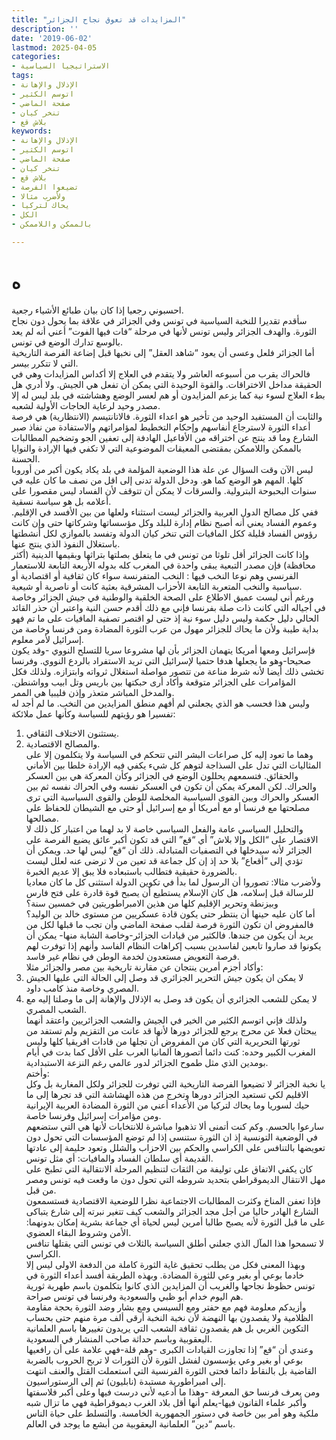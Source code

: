 ```yaml
---
title: "المزايدات قد تعوق نجاح الجزائر"
description: ''
date: '2019-06-02'
lastmod: 2025-04-05
categories:
- الاستراتيجيا السياسية
tags:
- الإذلال والإهانة
- اتوسم الكثير
- صفحة الماضي
- تنخر كيان
- بلاش قع
keywords:
- الإذلال والإهانة
- اتوسم الكثير
- صفحة الماضي
- تنخر كيان
- بلاش قع
- تضيعوا الفرصة
- ولأضرب مثالا
- يحاك لتركيا
- الكل
- بالممكن واللاممكن

---
```

# **ه**

احسبوني رجعيا إذا كان بيان طبائع الأشياء رجعية.  
سأقدم تقديرا للنخبة السياسية في تونس وفي الجزائر في علاقة بما يحول دون نجاح الثورة. والهدف الجزائر وليس تونس لأنها في مرحلة “فات فيها الفوت” أعني أنه لم يعد بالوسع تدارك الوضع في تونس.  
أما الجزائر فلعل وعسى أن يعود “شاهد العقل” إلى نخبها قبل إضاعة الفرصة التاريخية التي لا تتكرر بيسر.  
فالحراك يقرب من أسبوعه العاشر ولا يتقدم في العلاج إلا أكداس المزايدات وهي في الحقيقة مداخل الاختراقات. والقوة الوحيدة التي يمكن أن تفعل هي الجيش. ولا أدري هل بطء العلاج لسوء نية كما يزعم المزايدون أو هم لعسر الوضع وهشاشته في بلد ليس له إلا مصدر وحيد لرعاية الحاجات الأولية لشعبه.  
والثابت أن المستفيد الوحيد من تأخير هو اعداء الثورة. فالاتانتيسم (الانتظارية) هي فرصة أعداء الثورة لاسترجاع أنفاسهم وإحكام التخطيط لمؤامراتهم والاستفادة من نفاذ صبر الشارع وما قد ينتج عن اختراقه من الأفاعيل الهادفة إلى تعفين الجو وتضخيم المطالبات بالممكن واللاممكن بمقتضى المعيقات الموضوعية التي لا تكفي فيها الإرادة والنوايا الحسنة.  
ليس الآن وقت السؤال عن علة هذا الوضعية المؤلمة في بلد يكاد يكون أكبر من أوروبا كلها. المهم هو الوضع كما هو. ودخل الدولة تدنى إلى اقل من نصف ما كان عليه في سنوات البحبوحة البترولية. والسرقات لا يمكن أن تتوقف لأن الفساد ليس مقصورا على أعلامه بل هو سياسة نسقية.  
ففي كل مصالح الدول العربية والجزائر ليست استثناء ولعلها من بين الأفسد في الإقليم. وعموم الفساد يعني أنه أصبح نظام إدارة للبلد وكل مؤسساتها وشركاتها حتى وإن كانت رؤوس الفساد قليلة ككل المافيات التي تنخر كيان الدولة وتفسد بالموازي لكل أنشطتها باستغلال النفوذ الذي ينتج عنها.  
وإذا كانت الجزائر أقل تلوثا من تونس في ما يتعلق بصلتها بتراثها وبقيمها الدينية (أكثر محافظة) فإن مصدر التبعية يبقى واحدة في المغرب كله بدوله الأربعة التابعة للاستعمار الفرنسي وهم نوعا النخب فيها : النخب المتفرنسة سواء كان ثقافية أو اقتصادية أو سياسية والنخب المتعربة التابعة الأحزاب المشرقية بعثية كانت أو ناصرية أو شيعية.  
ورغم أني ليست عميق الاطلاع على الصحة الخلقية والوطنية في جيش الجزائر وخاصة في أجياله التي كانت ذات صلة بفرنسا فإني مع ذلك أقدم حسن النية واعتبر أن حذر القائد الحالي دليل حكمة وليس دليل سوء نية إذ حتى لو اقتصر تصفية المافيات على ما تم فهو بداية طيبة ولأن ما يحاك للجزائر مهول من عرب الثورة المضادة ومن فرنسا وخاصة من إسرائيل لأمر معلوم.  
فإسرائيل ومعها أمريكا يتهمان الجزائر بأن لها مشروعا سريا للتسلح النووي -وقد يكون صحيحا-وهو ما يجعلها هدفا حتميا لإسرائيل التي تريد الاستفراد بالردع النووي. وفرنسا تخشى ذلك أيضا لأنه شرط مناعة من تتصور مواصلة استغلال ثرواته وابتزازه. ولذلك فكل المؤامرات على الجزائر متوقعة وأكاد أرى حبكتها بين باريس وتل ابيب وواشنطن. والمدخل المباشر متعذر وإذن فليبيا هي الممر.  
وليس هذا فحسب هو الذي يجعلني لم أفهم منطق المزايدين من النخب. ما لم أجد له تفسيرا هو رؤيتهم للسياسة وكأنها عمل ملائكة:  
1. يستثنون الاختلاف الثقافي.  
2. والمصالح الاقتصادية.  
وهما ما تعود إليه كل صراعات البشر التي تتحكم في السياسة ولا يتكلمون إلا على المثاليات التي تدل على السذاجة لتوهم كل شيء يكفي فيه الإرادة خلطا بين الأماني والحقائق. فتسمعهم يحللون الوضع في الجزائر وكأن المعركة هي بين العسكر والحراك. لكن المعركة يمكن أن تكون في العسكر نفسه وفي الحراك نفسه ثم بين العسكر والحراك وبين القوى السياسية المخلصة للوطن والقوى السياسية التي ترى مصلحتها مع فرنسا أو مع أمريكا أو مع إسرائيل أو حتى مع الشيطان للحفاظ على مصالحها.  
والتحليل السياسي عامة والفعل السياسي خاصة لا بد لهما من اعتبار كل ذلك لا الاقتصار على “الكل وإلا بلاش” أي “قع” التي قد تكون أكبر عائق يضيع الفرصة على الجزائر لأنه سيدخلها في التصفيات المتبادلة. ذلك أن “قع” ليس لها حد. ويمكن أن تؤدي إلى “أقعاع” بلا حد إذ إن كل جماعة قد تعين من لا ترضى عنه لعلل ليست بالضرورة حقيقية فتطالب باستبعاده فلا يبق إلا عديم الخبرة.  
ولأضرب مثالا: تصوروا أن الرسول لما بدأ في تكوين الدولة استثنى كل ما كان معاديا للرسالة قبل إسلامه، هل كان الإسلام يستطيع أن يصبح قوة قادرة على فتح فارس وبيزنطة وتحرير الإقليم كلها من هذين الامبراطوريتين في خمسين سنة؟  
أما كان عليه حينها أن ينتظر حتى يكون قادة عسكريين من مستوى خالد بن الوليد؟  
فالمفروض ان تكون الثورة فرصة لقلب صفحة الماضي وأن تجب ما قبلها لكل من يريد أن يكون من جندها. فالكثير من قيادات الجزائر-وخاصة الشابة منها- يمكن أن يكونوا قد صاروا تابعين لفاسدين بسبب إكراهات النظام الفاسد وأنهم إذا توفرت لهم فرصة التعويض مستعدون لخدمة الوطن في نظام غير فاسد.  
وأكاد أجزم أمرين ينتجان عن مقارنة تاريخية بين مصر والجزائر مثلا:  
1. لا يمكن ان يكون جيش التحرير الجزائري قد وصل إلى الحالة التي عليها الجيش المصري وخاصة منذ كامب داود.  
2. لا يمكن للشعب الجزائري أن يكون قد وصل به الإذلال والإهانة إلى ما وصلتا إليه مع الشعب المصري.  
ولذلك فإني اتوسم الكثير من الخير في الجيش والشعب الجزائريين واعتقد أنهما يبحثان فعلا عن محرج يرجع للجزائر دورها لأنها قد عانت من التقزيم ولم تستفد من ثورتها التحريرية التي كان من المفروض أن تجلها من قادات افريقيا كلها وليس المغرب الكبير وحده: كنت دائما أتصورها ألمانيا العرب على الأقل كما بدت في أيام بومدين الذي مثل طموح الجزائر لدور عالمي رغم النزعة الاستبدادية.  
وأختم:  
يا نخبة الجزائر لا تضيعوا الفرصة التاريخية التي توفرت للجزائر ولكل المغاربة بل وكل الاقليم لكي تستعيد الجزائر دورها وتخرج من هذه الهشاشة التي قد تجرها إلى ما حيك لسوريا وما يحاك لتركيا من الأعداء أعني من الثورة المضادة العربية الإيرانية ومن مؤامرات إسرائيل وفرنسا خاصة.  
سارعوا بالحسم. وكم كنت أتمنى ألا تذهبوا مباشرة للانتخابات لأنها هي التي ستضعهم في الوضعية التونسية إذ ان الثورة ستنسى إذا لم توضع المؤسسات التي تحول دون تعويضها بالتنافس على الكراسي والحكم بين الاحزاب والشلل وتعود حليمة إلى عادتها القديمة أي سلطان الفساد والمافيات: أي مثل تونس.  
كان يكفي الاتفاق على توليفة من الثقات لتنظيم المرحلة الانتقالية التي تطبخ على مهل الانتقال الديموقراطي بتحديد شروطه التي تحول دون ما وقعت فيه تونس ومصر من قبل.  
فإذا تعفن المناخ وكثرت المطالبات الاجتماعية نظرا للوضعية الاقتصادية فستسمعون الشارع الهادر حاليا من أجل مجد الجزائر والشعب كيف تتغير نبرته إلى شارع يتباكى على ما قبل الثورة لأنه يصبح طالبا أمرين ليس لحياة أي جماعة بشرية إمكان بدونهما: الأمن وشروط البقاء العضوي.  
لا تسمحوا هذا المآل الذي جعلني أطلق السياسة بالثلاث في تونس التي يقتلها تنافس الكراسي.  
وبهذا المعنى فكل من يطلب تحقيق غاية الثورة كاملة من الدفعة الاولى ليس إلا خادما بوعي أو بغير وعي للثورة المضادة. وبهذه الطريقة أفسد أعداء الثورة في تونس حظوظ نجاحها والغريب أن المزايدين الذي كانوا يتكلمون باسم طهرية ثورية هم اليوم خدام أبو ظبي والسعودية وفرنسا في تونس صراحة.  
وأزيدكم معلومة فهم مع حفتر ومع السيسي ومع بشار وضد الثورة بحجة مقاومة الظلامية ولا يقصدون بها النهضة لأن نخبة النخبة أرقى ألف مرة منهم حتى بحساب التكوين الغربي بل هم يقصدون ثقافة الشعب التي يريدون تغييرها باسم العلمانية اليعقوبية وباسم حداثة صاحب المنشار في السعودية.  
وعندي أن “قع” إذا تجاوزت القيادات الكبرى -وهم قلة-فهي علامة على أن رافعيها بوعي أو بغير وعي يؤسسون لفشل الثورة لأن الثورات لا تربح الحروب بالضربة القاضية بل بالنقاط دائما فحتى الثورة الفرنسية التي استعملت القتل والعنف انتهت إلى امبراطورية مستبدة (نابليون) ثم إلى الرستوراسيون.  
ومن يعرف فرنسا حق المعرفة -وهذا ما أدعيه لأني درست فيها وعلى أكبر فلاسفتها وأكبر علماء القانون فيها-يعلم أنها أقل بلاد الغرب ديموقراطية فهي ما تزال شبه ملكية وهو أمر بين خاصة في دستور الجمهورية الخامسة. والتسلط على حياة الناس باسم “دين” العلمانية اليعقوبية من أبشع ما يوجد في العالم.

###
